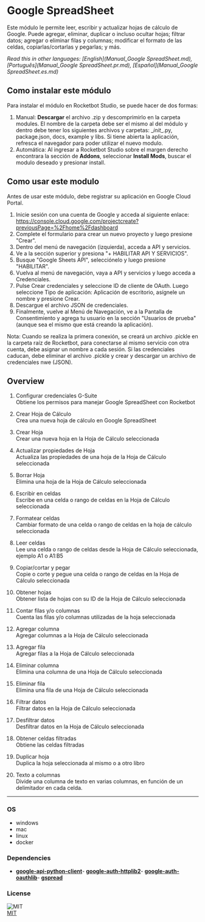 



# Google SpreadSheet
  
Este módulo le permite leer, escribir y actualizar hojas de cálculo de Google. Puede agregar, eliminar, duplicar o incluso ocultar hojas; filtrar datos; agregar o eliminar filas y columnas; modificar el formato de las celdas, copiarlas/cortarlas y pegarlas; y más.  

  
*Read this in other languages: [English](Manual_Google SpreadSheet.md), [Português](Manual_Google SpreadSheet.pr.md), [Español](Manual_Google SpreadSheet.es.md)*  


## Como instalar este módulo
  
Para instalar el módulo en Rocketbot Studio, se puede hacer de dos formas:
1. Manual: __Descargar__ el archivo .zip y descomprimirlo en la carpeta modules. El nombre de la carpeta debe ser el mismo al del módulo y dentro debe tener los siguientes archivos y carpetas: \__init__.py, package.json, docs, example y libs. Si tiene abierta la aplicación, refresca el navegador para poder utilizar el nuevo modulo.
2. Automática: Al ingresar a Rocketbot Studio sobre el margen derecho encontrara la sección de **Addons**, seleccionar **Install Mods**, buscar el modulo deseado y presionar install.  



## Como usar este modulo

Antes de usar este módulo, debe registrar su aplicación en Google Cloud Portal.

1. Inicie sesión con una cuenta de Google y acceda al siguiente enlace: https://console.cloud.google.com/projectcreate?previousPage=%2Fhome%2Fdashboard
2. Complete el formulario para crear un nuevo proyecto y luego presione "Crear".
3. Dentro del menú de navegación (izquierda), acceda a API y servicios.
4. Ve a la sección superior y presiona "+ HABILITAR API Y SERVICIOS".
5. Busque 
"Google Sheets API", selecciónelo y luego presione "HABILITAR".
6. Vuelva al menú de navegación, vaya a API y servicios y luego acceda a Credenciales.
7. Pulse Crear credenciales y seleccione ID de cliente de OAuth. Luego seleccione Tipo de aplicación: Aplicación de escritorio, asígnele un nombre y presione Crear.
8. Descargue el archivo JSON de credenciales.
9. Finalmente, vuelve al Menú de Navegación, ve a la Pantalla de Consentimiento y agrega tu usuario en la sección "Usuarios de prueba" 
(aunque sea el mismo que está creando la aplicación).

Nota: Cuando se realiza la primera conexión, se creará un archivo .pickle en la carpeta raíz de Rocketbot, para conectarse al mismo servicio con otra cuenta, debe asignar un nombre a cada sesión. Si las credenciales caducan, debe eliminar el archivo .pickle y crear y descargar un archivo de credenciales nwe (JSON).


## Overview


1. Configurar credenciales G-Suite  
Obtiene los permisos para manejar Google SpreadSheet con Rocketbot

2. Crear Hoja de Cálculo  
Crea una nueva hoja de cálculo en Google SpreadSheet

3. Crear Hoja  
Crear una nueva hoja en la Hoja de Cálculo seleccionada

4. Actualizar propiedades de Hoja  
Actualiza las propiedades de una hoja de la Hoja de Cálculo seleccionada

5. Borrar Hoja  
Elimina una hoja de la Hoja de Cálculo seleccionada

6. Escribir en celdas  
Escribe en una celda o rango de celdas en la Hoja de Cálculo seleccionada

7. Formatear celdas  
Cambiar formato de una celda o rango de celdas en la hoja de cálculo seleccionada

8. Leer celdas  
Lee una celda o rango de celdas desde la Hoja de Cálculo seleccionada, ejemplo A1 o A1:B5

9. Copiar/cortar y pegar  
Copie o corte y pegue una celda o rango de celdas en la Hoja de Cálculo seleccionada

10. Obtener hojas  
Obtener lista de hojas con su ID de la Hoja de Cálculo seleccionada

11. Contar filas y/o columnas  
Cuenta las filas y/o columnas utilizadas de la hoja seleccionada

12. Agregar columna  
Agregar columnas a la Hoja de Cálculo seleccionada

13. Agregar fila  
Agregar filas a la Hoja de Cálculo seleccionada

14. Eliminar columna  
Elimina una columna de una Hoja de Cálculo seleccionada

15. Eliminar fila  
Elimina una fila de una Hoja de Cálculo seleccionada

16. Filtrar datos  
Filtrar datos en la Hoja de Cálculo seleccionada

17. Desfiltrar datos  
Desfiltrar datos en la Hoja de Cálculo seleccionada

18. Obtener celdas filtradas  
Obtiene las celdas filtradas

19. Duplicar hoja  
Duplica la hoja seleccionada al mismo o a otro libro

20. Texto a columnas  
Divide una columna de texto en varias columnas, en función de un delimitador en cada celda.  




----
### OS

- windows
- mac
- linux
- docker

### Dependencies
- [**google-api-python-client**](https://pypi.org/project/google-api-python-client/)- [**google-auth-httplib2**](https://pypi.org/project/google-auth-httplib2/)- [**google-auth-oauthlib**](https://pypi.org/project/google-auth-oauthlib/)- [**gspread**](https://pypi.org/project/gspread/)
### License
  
![MIT](https://camo.githubusercontent.com/107590fac8cbd65071396bb4d04040f76cde5bde/687474703a2f2f696d672e736869656c64732e696f2f3a6c6963656e73652d6d69742d626c75652e7376673f7374796c653d666c61742d737175617265)  
[MIT](http://opensource.org/licenses/mit-license.ph)